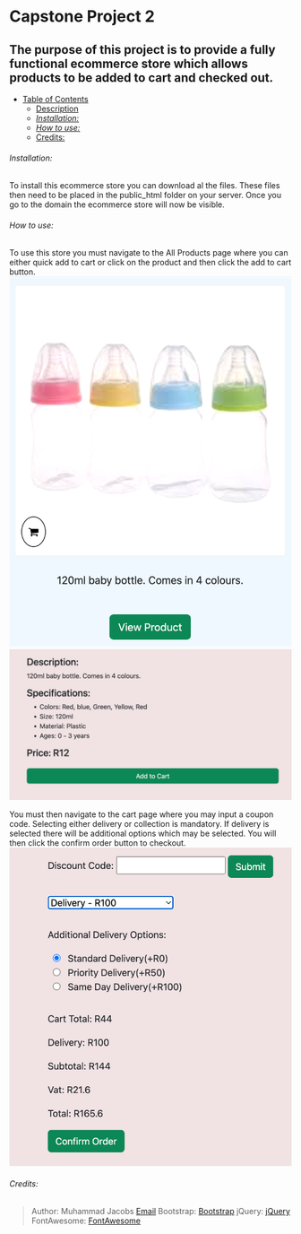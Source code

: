 # Capstone Project 2

## The purpose of this project is to provide a fully functional ecommerce store which allows products to be added to cart and checked out.

- [Table of Contents](#capstone-project-2)
  * [Description](#the-purpose-of-this-project-is-to-provide-a-fully-functional-ecommerce-store-which-allows-products-to-be-added-to)
  * [*Installation:*](#-installation--)
  * [*How to use:*](#-how-to-use--)
  * [Credits:](#credits-)


###### *Installation:*
To install this ecommerce store you can download al the files. These files then need to be placed in the public_html
folder on your server. Once you go to the domain the ecommerce store will now be visible.

###### *How to use:*
To use this store you must navigate to the All Products page where you can either quick add to cart or click on the
product and then click the add to cart button.
![Add to Cart](./assets/images/addtocart1.png)
![Add to Cart](./assets/images/addtocart2.png)

You must then navigate to the cart page where you may input a coupon code. Selecting either delivery or collection is
mandatory. If delivery is selected there will be additional options which may be selected. You will then click the
confirm order button to checkout.
![Checkout Page](./assets/images/checkout.png)

###### Credits:
> Author: Muhammad Jacobs [Email](https://mailto:mjacobs@mifs.co.za)
> Bootstrap: [Bootstrap](https://getbootstrap.com/)
> jQuery: [jQuery](https://jquery.com/)
> FontAwesome: [FontAwesome](https://fontawesome.com/)
